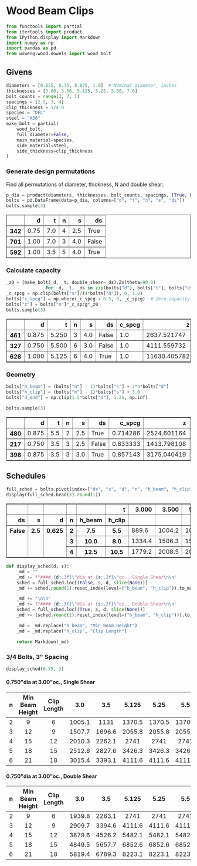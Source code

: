 # Wood Beam Clips

```python
from functools import partial
from itertools import product
from IPython.display import Markdown
import numpy as np
import pandas as pd
from wsweng.wood.dowels import wood_bolt
```

## Givens

```python
diameters = [0.625, 0.75, 0.875, 1.0]  # Nominal diameter, inches
thicknesses = [3.00, 3.50, 5.125, 5.25, 5.50, 7.0]
bolt_counts = range(2, 7, 1)
spacings = [2.5, 3, 4]
clip_thickness = 1/4.0
species = "DFL"
steel = "A36"
make_bolt = partial(
    wood_bolt,
    full_diameter=False,
    main_material=species,
    side_material=steel,
    side_thickness=clip_thickness
)
```

### Generate design permutations

Find all permutations of diameter, thickness, N and double shear:

```python
p_dia = product(diameters, thicknesses, bolt_counts, spacings, [True, False])
bolts = pd.DataFrame(data=p_dia, columns=["d", "t", "n", "s", "ds"])
bolts.sample(3)
```

<div>

<style scoped>
    .dataframe tbody tr th:only-of-type {
        vertical-align: middle;
    }

    .dataframe tbody tr th {
        vertical-align: top;
    }

    .dataframe thead th {
        text-align: right;
    }
</style>
<table border="1" class="dataframe">
  <thead>
    <tr style="text-align: right;">
      <th></th>
      <th>d</th>
      <th>t</th>
      <th>n</th>
      <th>s</th>
      <th>ds</th>
    </tr>
  </thead>
  <tbody>
    <tr>
      <th>342</th>
      <td>0.75</td>
      <td>7.0</td>
      <td>4</td>
      <td>2.5</td>
      <td>True</td>
    </tr>
    <tr>
      <th>701</th>
      <td>1.00</td>
      <td>7.0</td>
      <td>3</td>
      <td>4.0</td>
      <td>False</td>
    </tr>
    <tr>
      <th>592</th>
      <td>1.00</td>
      <td>3.5</td>
      <td>5</td>
      <td>4.0</td>
      <td>True</td>
    </tr>
  </tbody>
</table>
</div>

### Calculate capacity

```python
_z0 = [make_bolt(_d, _t, double_shear=_ds).Zv(theta=90.0)
               for _d, _t, _ds in zip(bolts["d"], bolts["t"], bolts["ds"])]
_c_spcg = np.clip(bolts["s"]/(4*bolts["d"]), 0, 1.0)
bolts["c_spcg"] = np.where(_c_spcg < 0.5, 0, _c_spcg)  # Zero capacity for less than min spacing.
bolts["z"] = bolts["n"]*_c_spcg*_z0
bolts.sample(3)
```

<div>
<style scoped>
    .dataframe tbody tr th:only-of-type {
        vertical-align: middle;
    }

    .dataframe tbody tr th {
        vertical-align: top;
    }

    .dataframe thead th {
        text-align: right;
    }
</style>
<table border="1" class="dataframe">
  <thead>
    <tr style="text-align: right;">
      <th></th>
      <th>d</th>
      <th>t</th>
      <th>n</th>
      <th>s</th>
      <th>ds</th>
      <th>c_spcg</th>
      <th>z</th>
    </tr>
  </thead>
  <tbody>
    <tr>
      <th>461</th>
      <td>0.875</td>
      <td>5.250</td>
      <td>3</td>
      <td>4.0</td>
      <td>False</td>
      <td>1.0</td>
      <td>2637.521747</td>
    </tr>
    <tr>
      <th>327</th>
      <td>0.750</td>
      <td>5.500</td>
      <td>6</td>
      <td>3.0</td>
      <td>False</td>
      <td>1.0</td>
      <td>4111.559732</td>
    </tr>
    <tr>
      <th>628</th>
      <td>1.000</td>
      <td>5.125</td>
      <td>6</td>
      <td>4.0</td>
      <td>True</td>
      <td>1.0</td>
      <td>11630.405782</td>
    </tr>
  </tbody>
</table>
</div>

### Geometry

```python
bolts["h_beam"] = (bolts["n"] - 1)*bolts["s"] + 2*4*bolts["d"]
bolts["h_clip"] = (bolts["n"] - 1)*bolts["s"] + 3.0
bolts["d_end"] = np.clip(1.5*bolts["d"], 1.25, np.inf)

bolts.sample(3)
```

<div>
<style scoped>
    .dataframe tbody tr th:only-of-type {
        vertical-align: middle;
    }

    .dataframe tbody tr th {
        vertical-align: top;
    }

    .dataframe thead th {
        text-align: right;
    }
</style>
<table border="1" class="dataframe">
  <thead>
    <tr style="text-align: right;">
      <th></th>
      <th>d</th>
      <th>t</th>
      <th>n</th>
      <th>s</th>
      <th>ds</th>
      <th>c_spcg</th>
      <th>z</th>
      <th>h_beam</th>
      <th>h_clip</th>
      <th>d_end</th>
    </tr>
  </thead>
  <tbody>
    <tr>
      <th>480</th>
      <td>0.875</td>
      <td>5.5</td>
      <td>2</td>
      <td>2.5</td>
      <td>True</td>
      <td>0.714286</td>
      <td>2524.601164</td>
      <td>9.5</td>
      <td>5.5</td>
      <td>1.3125</td>
    </tr>
    <tr>
      <th>217</th>
      <td>0.750</td>
      <td>3.5</td>
      <td>3</td>
      <td>2.5</td>
      <td>False</td>
      <td>0.833333</td>
      <td>1413.798108</td>
      <td>11.0</td>
      <td>8.0</td>
      <td>1.2500</td>
    </tr>
    <tr>
      <th>398</th>
      <td>0.875</td>
      <td>3.5</td>
      <td>3</td>
      <td>3.0</td>
      <td>True</td>
      <td>0.857143</td>
      <td>3175.040419</td>
      <td>13.0</td>
      <td>9.0</td>
      <td>1.3125</td>
    </tr>
  </tbody>
</table>
</div>

## Schedules

```python
full_sched = bolts.pivot(index=["ds", "s", "d", "n", "h_beam", "h_clip"], columns=["t"], values="z")
display(full_sched.head(3).round(1))
```

<div>
<style scoped>
    .dataframe tbody tr th:only-of-type {
        vertical-align: middle;
    }

    .dataframe tbody tr th {
        vertical-align: top;
    }

    .dataframe thead th {
        text-align: right;
    }
</style>
<table border="1" class="dataframe">
  <thead>
    <tr style="text-align: right;">
      <th></th>
      <th></th>
      <th></th>
      <th></th>
      <th></th>
      <th>t</th>
      <th>3.000</th>
      <th>3.500</th>
      <th>5.125</th>
      <th>5.250</th>
      <th>5.500</th>
      <th>7.000</th>
    </tr>
    <tr>
      <th>ds</th>
      <th>s</th>
      <th>d</th>
      <th>n</th>
      <th>h_beam</th>
      <th>h_clip</th>
      <th></th>
      <th></th>
      <th></th>
      <th></th>
      <th></th>
      <th></th>
    </tr>
  </thead>
  <tbody>
    <tr>
      <th rowspan="3" valign="top">False</th>
      <th rowspan="3" valign="top">2.5</th>
      <th rowspan="3" valign="top">0.625</th>
      <th>2</th>
      <th>7.5</th>
      <th>5.5</th>
      <td>889.6</td>
      <td>1004.2</td>
      <td>1021.8</td>
      <td>1021.8</td>
      <td>1021.8</td>
      <td>1021.8</td>
    </tr>
    <tr>
      <th>3</th>
      <th>10.0</th>
      <th>8.0</th>
      <td>1334.4</td>
      <td>1506.3</td>
      <td>1532.7</td>
      <td>1532.7</td>
      <td>1532.7</td>
      <td>1532.7</td>
    </tr>
    <tr>
      <th>4</th>
      <th>12.5</th>
      <th>10.5</th>
      <td>1779.2</td>
      <td>2008.5</td>
      <td>2043.5</td>
      <td>2043.5</td>
      <td>2043.5</td>
      <td>2043.5</td>
    </tr>
  </tbody>
</table>
</div>

```python
def display_sched(d, s):
    _md = ""
    _md += f"#### {d:.3f}\"dia at {s:.2f}\"oc., Single Shear\n\n"
    sched = full_sched.loc[(False, s, d, slice(None))]
    _md += sched.round(1).reset_index(level=("h_beam", "h_clip")).to_markdown()

    _md += "\n\n"
    _md += f"#### {d:.3f}\"dia at {s:.2f}\"oc., Double Shear\n\n"
    sched = full_sched.loc[(True, s, d, slice(None))]
    _md += (sched.round(1).reset_index(level=("h_beam", "h_clip"))).to_markdown()

    _md = _md.replace("h_beam", "Min Beam Height")
    _md = _md.replace("h_clip", "Clip Length")

    return Markdown(_md)
```

### 3/4 Bolts, 3" Spacing

```python
display_sched(0.75, 3)
```
#### 0.750"dia at 3.00"oc., Single Shear

| n | Min Beam Height | Clip Length | 3.0 | 3.5 | 5.125 | 5.25 | 5.5 | 7.0 |
|:---:|:--------:|:--------:|:------:|:------:|:-------:|:------:|:------:|:------:|
|   2 |        9 |        6 | 1005.1 | 1131   |  1370.5 | 1370.5 | 1370.5 | 1370.5 |
|   3 |       12 |        9 | 1507.7 | 1696.6 |  2055.8 | 2055.8 | 2055.8 | 2055.8 |
|   4 |       15 |       12 | 2010.3 | 2262.1 |  2741   | 2741   | 2741   | 2741   |
|   5 |       18 |       15 | 2512.8 | 2827.6 |  3426.3 | 3426.3 | 3426.3 | 3426.3 |
|   6 |       21 |       18 | 3015.4 | 3393.1 |  4111.6 | 4111.6 | 4111.6 | 4111.6 |

#### 0.750"dia at 3.00"oc., Double Shear

| n | Min Beam Height | Clip Length | 3.0 | 3.5 | 5.125 | 5.25 | 5.5 | 7.0 |
|:---:|:--------:|:--------:|:------:|:------:|:-------:|:------:|:------:|:------:|
|   2 |        9 |        6 | 1939.8 | 2263.1 |  2741   | 2741   | 2741   | 2741   |
|   3 |       12 |        9 | 2909.7 | 3394.6 |  4111.6 | 4111.6 | 4111.6 | 4111.6 |
|   4 |       15 |       12 | 3879.6 | 4526.2 |  5482.1 | 5482.1 | 5482.1 | 5482.1 |
|   5 |       18 |       15 | 4849.5 | 5657.7 |  6852.6 | 6852.6 | 6852.6 | 6852.6 |
|   6 |       21 |       18 | 5819.4 | 6789.3 |  8223.1 | 8223.1 | 8223.1 | 8223.1 |
